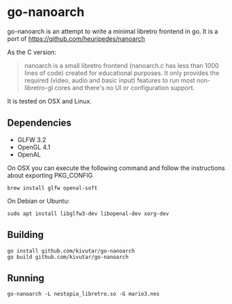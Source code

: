 # go-nanoarch

go-nanoarch is an attempt to write a minimal libretro frontend in go. It is a port of https://github.com/heuripedes/nanoarch

As the C version:

> nanoarch is a small libretro frontend (nanoarch.c has less than 1000 lines of code) created for educational purposes. It only provides the required (video, audio and basic input) features to run most non-libretro-gl cores and there's no UI or configuration support.

It is tested on OSX and Linux.

## Dependencies

 * GLFW 3.2
 * OpenGL 4.1
 * OpenAL

On OSX you can execute the following command and follow the instructions about exporting PKG_CONFIG

    brew install glfw openal-soft

On Debian or Ubuntu:

    sudo apt install libglfw3-dev libopenal-dev xorg-dev

## Building

    go install github.com/kivutar/go-nanoarch
    go build github.com/kivutar/go-nanoarch

## Running

    go-nanoarch -L nestopia_libretro.so -G mario3.nes
